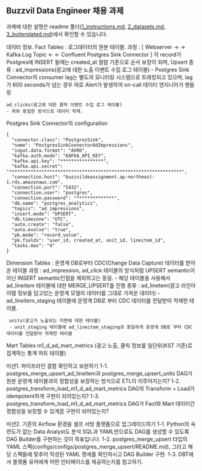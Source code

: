 ## Buzzvil Data Engineer 채용 과제


과제에 대한 설명은 readme 폴더([1_instructions.md](/readme/1_instructions.md), [2_datasets.md](/readme/2_datasets.md), [3_boilerplated.md](/readme/3_boilerplates.md))에서 확인할 수 있습니다.

데이터 정보.
Fact Tables : 로그데이터의 원본 테이블.
과정 : [ Webserver → <PUBLISH> → Kafka Log Topic ← <SUBCRIBE> ← Confluent Postgres Sink Connector ]
    각 record가 Postgres에 INSERT 될때는 created_at 컬럼 기준으로 순서 보장이 되며, Upsert
종류 : ad_impressions(광고에 대한 노출 이벤트 수집 로그 테이블)
    - Postgres Sink Connector의 consumer lag는 별도의 모니터링 시스템으로 트래킹되고 있으며, lag가 600 seconds가 넘는 경우 따로 Alert가 발생하여 on-call 데이터 엔지니어가 핸들링

    ad_clicks(광고에 대한 클릭 이벤트 수집 로그 테이블)
    - 위와 동일한 방식으로 데이터 적재.

Postgres Sink Connector의 configuration
```
{
  "connector.class": "PostgresSink",
  "name": "PostgresSinkConnectorAdImpressions",
  "input.data.format": "AVRO",
  "kafka.auth.mode": "KAFKA_API_KEY",
  "kafka.api.key": "****************",
  "kafka.api.secret": "****************************************************************",
  "connection.host": "buzzvildeassignment.ap-northeast-1.rds.amazonaws.com",
  "connection.port": "5432",
  "connection.user": "postgres",
  "connection.password": "**************",
  "db.name": "postgres_analytics",
  "topics": "ad_impressions",
  "insert.mode": "UPSERT",
  "db.timezone": "UTC",
  "auto.create": "false",
  "auto.evolve": "true",
  "pk.mode": "record_value",
  "pk.fields": "user_id, created_at, unit_id, lineitem_id",
  "tasks.max": "4"
}
```
Dimension Tables : 운영계 DB로부터 CDC(Change Data Capture) 데이터를 받아온 테이블
과정 : ad_impression, ad_click 테이블의 방식처럼 UPSERT semantic이 아닌 INSERT semantic인점을 제외하고는 동일. 
      - 해당 테이블을 사용해서 ad_lineitem 테이블에 대한 MERGE_UPSERT를 진행
종류 : ad_linetem(광고 라인아이템 정보를 담고있는 운영계 모델의 데이터를 그대로 가져온 데이터)
      - ad_lineitem_staging 테이블에 운영계 DB로 부터 CDC 데이터를 전달받아 적재한 테이블.

     units(광고가 노출되는 지면에 대한 테이블)
     - unit_staging 테이블에 ad_lineitem_staging과 동일하게 운영계 DB로 부터 CDC 데이터를 전달받아 적재한 테이블

Mart Tables
m1_d_ad_mart_metrics (광고 노출, 클릭 정보를 일단위(KST 기준)로 집계하는 통계 마트 테이블)

미션1. 파이프라인 결함 확인하고 보완하기
1-1. postgres_merge_upsert_ad_lineitem과 postgres_merge_upsert_units DAG가 원본 운영계 테이블과의 정합성을 보장하는 방식으로 ETL이 이루어지는지?
1-2. postgres_transform_load_m1_d_ad_mart_metrics DAG의 Transform + Load가 idempotent하게 구현이 되어있는지?
1-3. postgres_transform_load_m1_d_ad_mart_metrics DAG가 Fact와 Mart 데이터간 정합성을 보장할 수 있게끔 구현이 되어있는지?

미션2. 기존의 Airflow 환경을 셀프 서빙 플랫폼으로 업그레이드하기
1-1. Python의 숙련도가 없는 Data Analyst도 분석 SQL과 YAML만으로도 DAG를 생성할 수 있도록 DAG Builder를 구현하는 것이 목표입니다.
1-2. postgres_merge_upsert 타입의 YAML 스펙(configs/configs/postgres_merge_upsert/README.md), 그리고 해당 스펙들에 맞추어 작성된 YAML 명세를 확인하시고 DAG Builder 구현.
1-3. DBT에서 플랫폼 유저에게 어떤 인터페이스를 제공하는지를 참고하기.